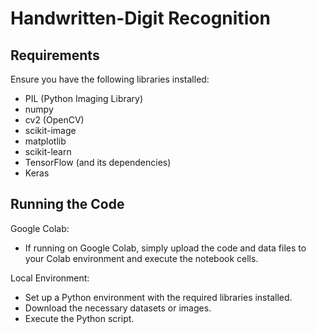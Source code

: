 # Handwritten-Digit Recognition


## Requirements
Ensure you have the following libraries installed:
- PIL (Python Imaging Library)
- numpy
- cv2 (OpenCV)
- scikit-image
- matplotlib
- scikit-learn
- TensorFlow (and its dependencies)
- Keras

## Running the Code
Google Colab:
- If running on Google Colab, simply upload the code and data files to your Colab environment and execute the notebook cells.

Local Environment:


- Set up a Python environment with the required libraries installed.
- Download the necessary datasets or images.
- Execute the Python script.
